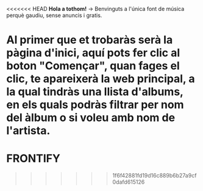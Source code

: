 <<<<<<< HEAD
**Hola a tothom!**
→ Benvinguts a l'única font de música perquè gaudiu, sense anuncis i gratis.

Al primer que et trobaràs serà la pàgina d'inici, aquí pots fer clic al boton "Començar", quan fages el clic, te apareixerà la web principal, a la qual tindràs una llista d'albums, en els quals podràs filtrar per nom del àlbum o si voleu amb nom de l'artista.
=======
# FRONTIFY
>>>>>>> 1f6f42881fd19d16c889b6b27a9cf0dafd615126
